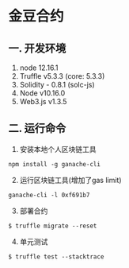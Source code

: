 # 金豆合约

## 一. 开发环境

1. node 12.16.1
2. Truffle v5.3.3 (core: 5.3.3)
3. Solidity - 0.8.1 (solc-js)
4. Node v10.16.0
5. Web3.js v1.3.5


## 二. 运行命令

1. 安装本地个人区块链工具
```
npm install -g ganache-cli
```

2. 运行区块链工具(增加了gas limit)
```
ganache-cli -l 0xf691b7

```

3. 部署合约
```
$ truffle migrate --reset
```

4. 单元测试
```
$ truffle test --stacktrace
```
